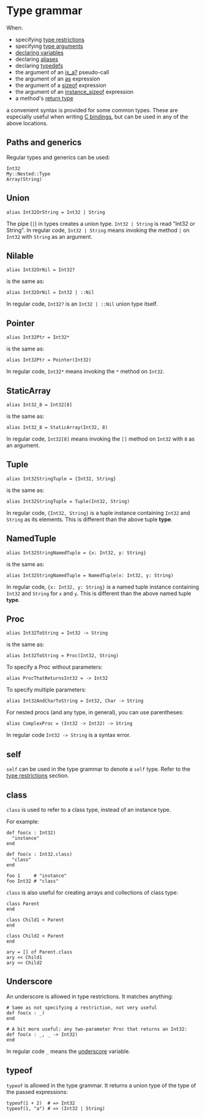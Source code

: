 # Type grammar

When:

* specifying [type restrictions](type_restrictions.md)
* specifying [type arguments](generics.md)
* [declaring variables](declare_var.md)
* declaring [aliases](alias.md)
* declaring [typedefs](c_bindings/type.md)
* the argument of an [is_a?](is_a.md) pseudo-call
* the argument of an [as](as.md) expression
* the argument of a [sizeof](sizeof.md) expression
* the argument of an [instance_sizeof](instance_sizeof.md) expression
* a method's [return type](return_types.md)

a convenient syntax is provided for some common types. These are especially useful when writing [C bindings](c_bindings/README.md), but can be used in any of the above locations.

## Paths and generics

Regular types and generics can be used:

```crystal
Int32
My::Nested::Type
Array(String)
```

## Union

```crystal
alias Int32OrString = Int32 | String
```

The pipe (`|`) in types creates a union type. `Int32 | String` is read "Int32 or String". In regular code, `Int32 | String` means invoking the method `|` on `Int32` with `String` as an argument.

## Nilable

```crystal
alias Int32OrNil = Int32?
```

is the same as:

```crystal
alias Int32OrNil = Int32 | ::Nil
```

In regular code, `Int32?` is an `Int32 | ::Nil` union type itself.

## Pointer

```crystal
alias Int32Ptr = Int32*
```

is the same as:

```crystal
alias Int32Ptr = Pointer(Int32)
```

In regular code, `Int32*` means invoking the `*` method on `Int32`.

## StaticArray

```crystal
alias Int32_8 = Int32[8]
```

is the same as:

```crystal
alias Int32_8 = StaticArray(Int32, 8)
```

In regular code, `Int32[8]` means invoking the `[]` method on `Int32` with `8` as an argument.

## Tuple

```crystal
alias Int32StringTuple = {Int32, String}
```

is the same as:

```crystal
alias Int32StringTuple = Tuple(Int32, String)
```

In regular code, `{Int32, String}` is a tuple instance containing `Int32` and `String` as its elements. This is different than the above tuple **type**.

## NamedTuple

```crystal
alias Int32StringNamedTuple = {x: Int32, y: String}
```

is the same as:

```crystal
alias Int32StringNamedTuple = NamedTuple(x: Int32, y: String)
```

In regular code, `{x: Int32, y: String}` is a named tuple instance containing `Int32` and `String` for `x` and `y`. This is different than the above named tuple **type**.

## Proc

```crystal
alias Int32ToString = Int32 -> String
```

is the same as:

```crystal
alias Int32ToString = Proc(Int32, String)
```

To specify a Proc without parameters:

```crystal
alias ProcThatReturnsInt32 = -> Int32
```

To specify multiple parameters:

```crystal
alias Int32AndCharToString = Int32, Char -> String
```

For nested procs (and any type, in general), you can use parentheses:

```crystal
alias ComplexProc = (Int32 -> Int32) -> String
```

In regular code `Int32 -> String` is a syntax error.

## self

`self` can be used in the type grammar to denote a `self` type. Refer to the [type restrictions](type_restrictions.md) section.

## class

`class` is used to refer to a class type, instead of an instance type.

For example:

```crystal
def foo(x : Int32)
  "instance"
end

def foo(x : Int32.class)
  "class"
end

foo 1     # "instance"
foo Int32 # "class"
```

`class` is also useful for creating arrays and collections of class type:

```crystal
class Parent
end

class Child1 < Parent
end

class Child2 < Parent
end

ary = [] of Parent.class
ary << Child1
ary << Child2
```

## Underscore

An underscore is allowed in type restrictions. It matches anything:

```crystal
# Same as not specifying a restriction, not very useful
def foo(x : _)
end

# A bit more useful: any two-parameter Proc that returns an Int32:
def foo(x : _, _ -> Int32)
end
```

In regular code `_` means the [underscore](assignment.md#underscore) variable.

## typeof

`typeof` is allowed in the type grammar. It returns a union type of the type of the passed expressions:

```crystal
typeof(1 + 2)  # => Int32
typeof(1, "a") # => (Int32 | String)
```
